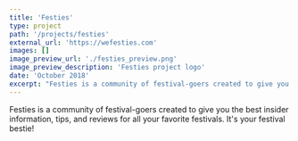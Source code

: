 ```yaml
---
title: 'Festies'
type: project
path: '/projects/festies'
external_url: 'https://wefesties.com'
images: []
image_preview_url: './festies_preview.png'
image_preview_description: 'Festies project logo'
date: 'October 2018'
excerpt: "Festies is a community of festival-goers created to give you the best insider information, tips, and reviews for all your favorite festivals. It's your festival bestie!"
---
```


Festies is a community of festival-goers created to give you the best insider information, tips, and reviews for all your favorite festivals. It's your festival bestie!
